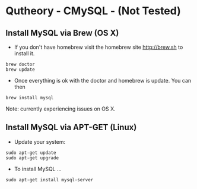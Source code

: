# Qutheory - CMySQL - (Not Tested)

## Install MySQL via Brew (OS X) 
* If you don't have homebrew visit the homebrew site http://brew.sh to install it.

```
brew doctor
brew update
```
* Once everything is ok with the doctor and homebrew is update. You can then 

```
brew install mysql
```

Note: currently experiencing issues on OS X. 

## Install MySQL via APT-GET (Linux)

* Update your system:
```
sudo apt-get update
sudo apt-get upgrade
```

* To install MySQL ...

```
sudo apt-get install mysql-server
```


